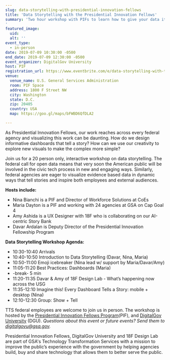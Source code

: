 ```yaml
---
slug: data-storytelling-with-presidential-innovation-fellows
title: 'Data Storytelling with the Presidential Innovation Fellows'
summary: 'Two hour workshop with PIFs to learn how to give your data its best story possible&#46; 
'
featured_image: 
  uid: 
  alt: ''
event_type: 
  - in-person
date: 2019-07-09 10:30:00 -0500
end_date: 2019-07-09 12:30:00 -0500
event_organizer: DigitalGov University
host: PIF
registration_url: https://www.eventbrite.com/e/data-storytelling-with-the-presidential-innovation-fellows-registration-63280252940
venue: 
  venue_name: U.S. General Services Administration
  room: PIF Space
  address: 1800 F Street NW
  city: Washington
  state: D.C.
  zip: 20405
  country: USA
  map: https://goo.gl/maps/bFWBD6QfDLA2

---
```



As Presidential Innovation Fellows, our work reaches across every federal agency and visualizing this work can be daunting. How do we design informative dashboards that tell a story? How can we use our creativity to explore new visuals to make the complex more simple?

Join us for a 20 person only, interactive workshop on data storytelling. The federal call for open data means that very soon the American public will be involved in the civic tech process in new and engaging ways. Similarly, federal agencies are eager to visualize evidence based data in dynamic ways that tell stories and inspire both employees and external audiences.

**Hosts include:** 

* Nina Bianchi is a PIF and Director of Workforce Solutions at CoEs
* Maria Dayton is a PIF and working with 24 agencies at GSA on Cap Goal 4
* Amy Ashida is a UX Designer with 18F who is collaborating on our AI-centric Story Bank
* Davar Ardalan is Deputy Director of the Presidential Innovation Fellowship Program 

**Data Storytelling Workshop Agenda:**

* 10:30-10:40 Arrivals 
* 10:40-10:50 Introduction to Data Storytelling (Davar, Nina, Maria)
* 10:50-11:00 Emoji icebreaker (Nina lead w/ support by Maria/Davar/Amy)
* 11:05-11:20 Best Practices: Dashboards (Maria)
* -break- 5 min
* 11:20-11:35 Davar & Amy of 18F Design Lab - What’s happening now across the USG
* 11:35-12:10 Imagine this! Every Dashboard Tells a Story: mobile + desktop (Nina)
* 12:10-12:30 Group: Show + Tell

TTS federal employees are welcome to join us in person. The workshop is hosted by the [Presidential Innovation Fellows Program](https://www.gsa.gov/about-us/organization/federal-acquisition-service/technology-transformation-services/office-of-presidential-innovation-fellows)(PIF), and [DigitalGov University](https://digital.gov/digitalgov-university/) (DGU).
*Questions about this event or future events? Send them to [digitalgovu@gsa.gov](mailto:digitalgovu@gsa.gov).*

Presidential Innovation Fellows, DigitalGov University and 18F Design Lab are part of GSA's Technology Transformation Services with a mission to improve the public’s experience with the government by helping agencies build, buy and share technology that allows them to better serve the public.
